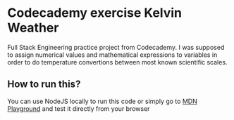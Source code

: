 # Codecademy exercise Kelvin Weather
Full Stack Engineering practice project from Codecademy.
I was supposed to assign numerical values and mathematical expressions to variables in order to do temperature convertions between most known scientific scales.

## How to run this?
You can use NodeJS locally to run this code or simply go to [MDN Playground](https://developer.mozilla.org/en-US/play) and test it directly from your browser
